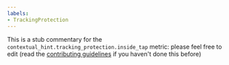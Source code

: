 ```yaml
---
labels:
- TrackingProtection
---
```

This is a stub commentary for the `contextual_hint.tracking_protection.inside_tap` metric: please feel free to edit (read the
[contributing guidelines](https://github.com/mozilla/glean-annotations/blob/main/CONTRIBUTING.md)
if you haven't done this before)
